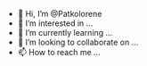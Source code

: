 - 👋 Hi, I’m @Patkolorene
- 👀 I’m interested in ...
- 🌱 I’m currently learning ...
- 💞️ I’m looking to collaborate on ...
- 📫 How to reach me ...

<!---
Patkolorene/Patkolorene is a ✨ special ✨ repository because its `README.md` (this file) appears on your GitHub profile.
You can click the Preview link to take a look at your changes.
--->
